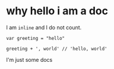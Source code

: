 # why hello i am a doc

I am `inline` and I do not count.

```
var greeting = "hello"

greeting + ', world' // 'hello, world'
```

I'm just some docs
